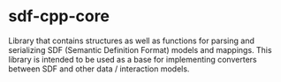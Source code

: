# sdf-cpp-core

Library that contains structures as well as functions for parsing and serializing SDF (Semantic Definition Format) models and mappings.
This library is intended to be used as a base for implementing converters between SDF and other data / interaction models.